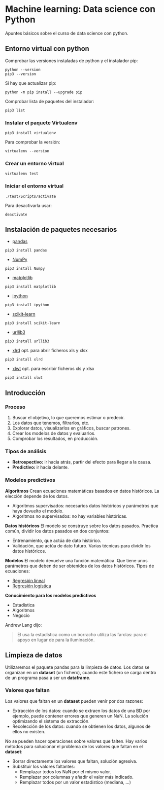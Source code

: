 # Machine learning: Data science con Python
Apuntes básicos sobre el curso de data science con python.
## Entorno virtual con python
Comprobar las versiones instaladas de python y el instalador pip:
```
python --version
pip3 --version
```
Si hay que actualizar pip:
```
python -m pip install --upgrade pip
```
Comprobar lista de paquetes del instalador:
```
pip3 list
```
### Instalar el paquete Virtualenv
```
pip3 install virtualenv
```
Para comprobar la versión:
```
virtualenv --version
```
### Crear un entorno virtual
```
virtualenv test
```
### Iniciar el entorno virtual
```
./test/Scripts/activate
```
Para desactivarla usar:
```
deactivate
```
## Instalación de paquetes necesarios
- [pandas](https://pandas.pydata.org/docs/index.html)
```
pip3 install pandas
```
- [NumPy](https://numpy.org/)
```
pip3 install Numpy
```
- [matplotlib](https://matplotlib.org/)
```
pip3 install matplotlib
```
- [ipython](https://ipython.org/index.html)
```
pip3 install ipython
```
- [scikit-learn](https://scikit-learn.org/stable/)
```
pip3 install scikit-learn
```
- [urllib3](https://pypi.org/project/urllib3/)
```
pip3 install urllib3
```
- [xlrd](https://xlrd.readthedocs.io/en/latest/) opt. para abrir ficheros xls y xlsx
```
pip3 install xlrd
```
- [xlwt](https://xlwt.readthedocs.io/en/latest/) opt. para escribir ficheros xls y xlsx
```
pip3 install xlwt
```
## Introducción
### Proceso
1. Buscar el objetivo, lo que queremos estimar o predecir.
2. Los datos que tenemos, filtrarlos, etc.
3. Explorar datos, visualizarlos en gráficos, buscar patrones.
4. Crear los modelos de datos y evaluarlos.
5. Comprobar los resultados, en producción.
### Tipos de análisis
- **Retrospectivo:** ir hacia atrás, partir del efecto para llegar a la causa.
- **Predictivo:** ir hacia delante.
### Modelos predictivos
**Algoritmos**
Crean ecuaciones matemáticas basados en datos históricos. La elección depende de los datos.
- Algoritmos supervisados: necesarios datos históricos y parámetros que haya devuelto el modelo.
- Algoritmos no supervisados: no hay variables históricas.

**Datos históricos**
El modelo se construye sobre los datos pasados. Practica común, dividir los datos pasados en dos conjuntos:
- Entrenamiento, que actúa de dato histórico.
- Validación, que actúa de dato futuro.
Varias técnicas para dividir los datos históricos.

**Modelos**
El modelo devuelve una función matemática. Que tiene unos parámetros que deben de ser obtenidos de los datos históricos.
Tipos de ecuaciones:
- [Regresión lineal](https://es.wikipedia.org/wiki/Regresi%C3%B3n_lineal)
- [Regresión logística](https://es.wikipedia.org/wiki/Regresi%C3%B3n_log%C3%ADstica)

**Conocimiento para los modelos predictivos**
- Estadística
- Algoritmos
- Negocio

Andrew Lang dijo:
> Él usa la estadística como un borracho utiliza las farolas: para el apoyo en lugar de para la iluminación.
## Limpieza de datos
Utilizaremos el paquete pandas para la limpieza de datos. Los datos se organizan en un **dataset** (un fichero), cuando este fichero se carga dentro de un programa pasa a ser un **dataframe**.
### Valores que faltan
Los valores que faltan en un **dataset** pueden venir por dos razones:
- Extracción de los datos: cuando se extraen los datos de una BD por ejemplo, puede contener errores que generen un NaN. La solución optimizando el sistema de extracción.
- Recolección de los datos: cuando se obtienen los datos, algunos de ellos no existen.

No se pueden hacer operaciones sobre valores que falten. Hay varios métodos para solucionar el problema de los valores que faltan en el **dataset**:
- Borrar directamente los valores que faltan, solución agresiva.
- Substituir los valores faltantes:
  - Remplazar todos los NaN por el mismo valor.
  - Remplazar por columnas y añadir el valor más indicado.
  - Remplazar todos por un valor estadístico (mediana, ...)